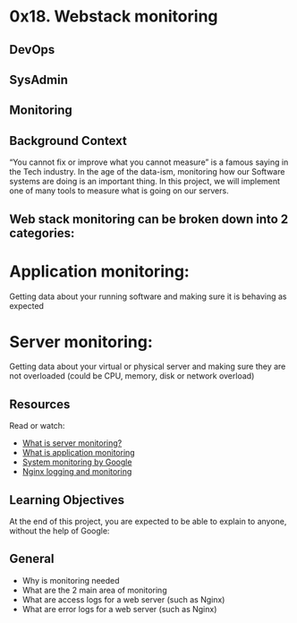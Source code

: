 # 0x18. Webstack monitoring
## DevOps
## SysAdmin
## Monitoring

## Background Context
“You cannot fix or improve what you cannot measure” is a famous saying in the Tech industry. In the age of the data-ism, monitoring how our Software systems are doing is an important thing. In this project, we will implement one of many tools to measure what is going on our servers.

## Web stack monitoring can be broken down into 2 categories:

# Application monitoring: 
Getting data about your running software and making sure it is behaving as expected
# Server monitoring: 
Getting data about your virtual or physical server and making sure they are not overloaded (could be CPU, memory, disk or network overload)

## Resources
Read or watch:

* [What is server monitoring?](https://intranet.alxswe.com/rltoken/km_XUDAfXEBoXZQsIWEo5Q)
* [What is application monitoring](https://intranet.alxswe.com/rltoken/z9jsikINjrsUo2QY5_Xz8g)
* [System monitoring by Google](https://intranet.alxswe.com/rltoken/_8KIbIUNzMgKi_LiGMBWAw)
* [Nginx logging and monitoring](https://intranet.alxswe.com/rltoken/V3GsrDcMHPdgrizShj4RCg)

## Learning Objectives
At the end of this project, you are expected to be able to explain to anyone, without the help of Google:

## General
* Why is monitoring needed
* What are the 2 main area of monitoring
* What are access logs for a web server (such as Nginx)
* What are error logs for a web server (such as Nginx)